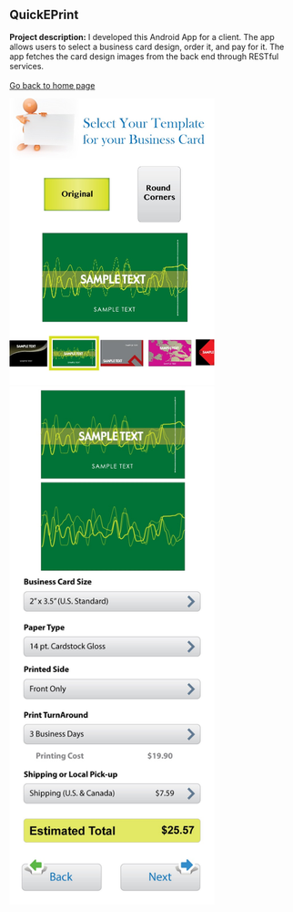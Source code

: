 ## QuickEPrint

**Project description:** I developed this Android App for a client. The app allows users to select a business card design, order it, and pay for it. The app fetches the card design images from the back end through RESTful services.
<br/><br/>
[Go back to home page](https://sam-ramakrishnan.github.io/)


<img src="images/q2.jpg?raw=true" width="360"/>    <img src="images/q3.jpg?raw=true" width="360"/> 

